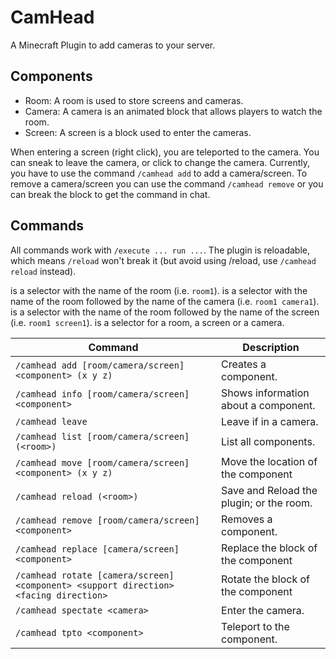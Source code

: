 # CamHead

A Minecraft Plugin to add cameras to your server.

## Components

- Room: A room is used to store screens and cameras.
- Camera: A camera is an animated block that allows players to watch the room.
- Screen: A screen is a block used to enter the cameras.

When entering a screen (right click), you are teleported to the camera.
You can sneak to leave the camera, or click to change the camera.
Currently, you have to use the command `/camhead add` to add a camera/screen.
To remove a camera/screen you can use the command `/camhead remove` or you can break the block to get the command in chat.

## Commands

All commands work with `/execute ... run ...`.
The plugin is reloadable, which means `/reload` won't break it (but avoid using /reload, use `/camhead reload` instead).

<room> is a selector with the name of the room (i.e. `room1`).
<camera> is a selector with the name of the room followed by the name of the camera (i.e. `room1 camera1`).
<screen> is a selector with the name of the room followed by the name of the screen (i.e. `room1 screen1`).
<component> is a selector for a room, a screen or a camera.

| Command                                                                              | Description                              |
| ------------------------------------------------------------------------------------ | ---------------------------------------- |
| `/camhead add [room/camera/screen] <component> (x y z)`                              | Creates a component.                     |
| `/camhead info [room/camera/screen] <component>`                                     | Shows information about a component.     |
| `/camhead leave`                                                                     | Leave if in a camera.                    |
| `/camhead list [room/camera/screen] (<room>)`                                        | List all components.                     |
| `/camhead move [room/camera/screen] <component> (x y z)`                             | Move the location of the component       |
| `/camhead reload (<room>)`                                                           | Save and Reload the plugin; or the room. |
| `/camhead remove [room/camera/screen] <component>`                                   | Removes a component.                     |
| `/camhead replace [camera/screen] <component>`                                       | Replace the block of the component       |
| `/camhead rotate [camera/screen] <component> <support direction> <facing direction>` | Rotate the block of the component        |
| `/camhead spectate <camera>`                                                         | Enter the camera.                        |
| `/camhead tpto <component>`                                                          | Teleport to the component.               |

